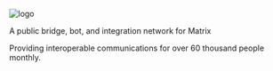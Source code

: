 ![logo](https://t2bot.io/img/t2bot-banner.png)

A public bridge, bot, and integration network for Matrix

<div class="tagline">

Providing interoperable communications for over 60 thousand people monthly.

</div>
